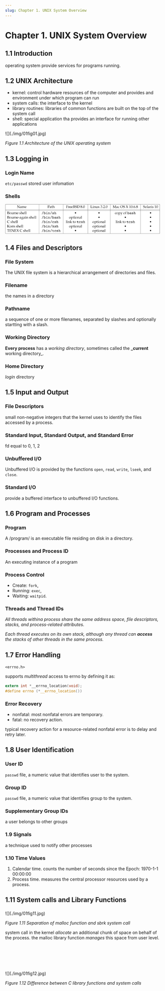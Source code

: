 ```yaml
---
slug: Chapter 1. UNIX System Overview
---
```


# Chapter 1. UNIX System Overview

## 1.1 Introduction

operating system provide services for programs running.

## 1.2 UNIX Architecture

- kernel: control hardware resources of the computer and provides and environment under which program can run
- system calls: the interface to the kernel
- library routines: libraries of common functions are built on the top of the system call
- shell: special application tha provides an interface for running other applications

<div style={{textAlign:'center'}}>
![](./img/01fig01.jpg)

_Figure 1.1 Architecture of the UNIX operating system_

</div>

## 1.3 Logging in

### Login Name

`etc/passwd` stored user infomation

### Shells

![01fig02](img/01fig02.jpg)

## 1.4 Files and Descriptors

### File System

The UNIX file system is a hierarchical arrangement of directories and files.

### Filename

the names in a directory

### Pathname

a sequence of one or more filenames, separated by slashes and optionally startting with a slash.

### Working Directory

**Every process** has a _working directory_, sometimes called the **\_current** working directory\_.

### Home Directory

_login_ directory

## 1.5 Input and Output

### File Descriptors

small non-negative integers that the kernel uses to identify the files accessed by a process.

### Standard Input, Standard Output, and Standard Error

fd equal to 0, 1, 2

### Unbuffered I/O

Unbuffered I/O is provided by the functions `open`, `read`, `write`, `lseek`, and `close`.

### Standard I/O

provide a buffered interface to unbuffered I/O functions.

## 1.6 Program and Processes

### Program

A /program/ is an executable file residing on disk in a directory.

### Processes and Process ID

An executing instance of a program

### Process Control

- Create: `fork`,
- Running: `exec`,
- Waiting: `waitpid`.

### Threads and Thread IDs

_All threads withina process share the same address space, file descriptors, stacks, and process-related attributes._

_Each thread executes on its own stack, although any thread can **access** the stacks of other threads in the same process._

## 1.7 Error Handling

`<errno.h>`

supports _multithread_ access to errno by defining it as:

```c
extern int *__errno_location(void);
#define errno (*__errno_location())
```

### Error Recovery

- nonfatal: most nonfatal errors are temporary.
- fatal: no recovery action.

typical recovery action for a resource-related nonfatal error is to delay and retry later.

## 1.8 User Identification

### User ID

`passwd` file, a numeric value that identifies user to the system.

### Group ID

`passwd` file, a numeric value that identifies group to the system.

### Supplementary Group IDs

a user belongs to other groups

### 1.9 Signals

a technique used to notify other processes

### 1.10 Time Values

1. Calendar time. counts the number of seconds since the Epoch: 1970-1-1 00:00:00
2. Process time. measures the central processor resources used by a process.

## 1.11 System calls and Library Functions

###

<div style={{textAlign:'center'}}>
![](./img/01fig11.jpg)

_Figure 1.11 Separation of malloc function and sbrk system call_

</div>

system call in the kernel _allocate_ an additional chunk of space on behalf of the process.
the malloc library function _manages_ this space from user level.

<br/>
<br/>
<br/>
<br/>
<br/>

<div style={{textAlign:'center'}}>
![](./img/01fig12.jpg)

_Figure 1.12 Difference between C library functions and system calls_

</div>
